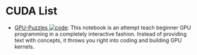 # CUDA List

- [GPU-Puzzles ![code](https://ng-tech.icu/assets/code.svg)](https://github.com/srush/GPU-Puzzles): This notebook is an attempt teach beginner GPU programming in a completely interactive fashion. Instead of providing text with concepts, it throws you right into coding and building GPU kernels.
